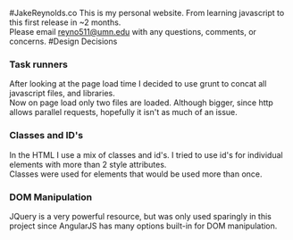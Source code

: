 #JakeReynolds.co
This is my personal website.  From learning javascript to this first release in ~2 months.<br>
Please email reyno511@umn.edu with any questions, comments, or concerns.
#Design Decisions
<h3>Task runners</h3>
After looking at the page load time I decided to use grunt to concat all javascript files, and libraries.<br>
Now on page load only two files are loaded.  Although bigger, since http allows parallel requests, hopefully it isn't as much of an issue.
<h3>Classes and ID's</h3>
In the HTML I use a mix of classes and id's.  I tried to use id's for individual elements with more than 2 style attributes.<br>
Classes were used for elements that would be used more than once.
<h3>DOM Manipulation</h3>
JQuery is a very powerful resource, but was only used sparingly in this project since AngularJS has many options built-in for DOM manipulation.

